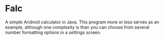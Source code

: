 # Falc
A simple Android calculator in Java. This program more or less serves as an example, although one complexity is than you can choose from several number formatting options in a settings screen.
